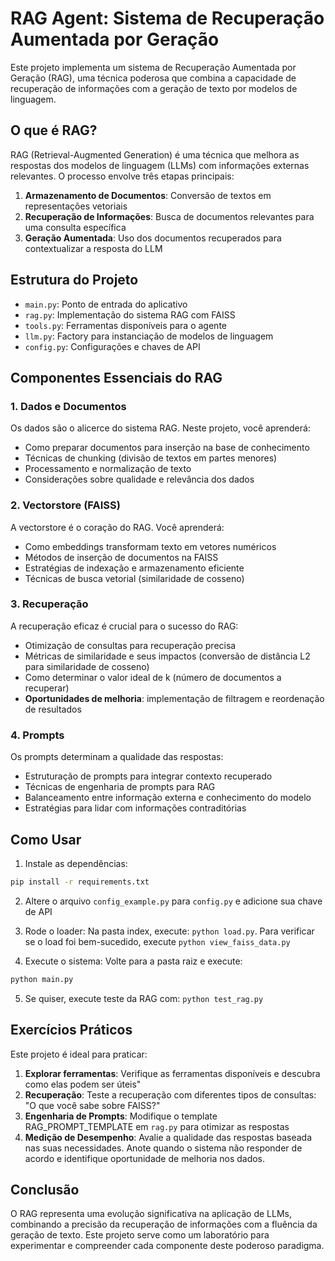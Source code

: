 # RAG Agent: Sistema de Recuperação Aumentada por Geração

Este projeto implementa um sistema de Recuperação Aumentada por Geração (RAG), uma técnica poderosa que combina a capacidade de recuperação de informações com a geração de texto por modelos de linguagem.

## O que é RAG?

RAG (Retrieval-Augmented Generation) é uma técnica que melhora as respostas dos modelos de linguagem (LLMs) com informações externas relevantes. O processo envolve três etapas principais:

1. **Armazenamento de Documentos**: Conversão de textos em representações vetoriais
2. **Recuperação de Informações**: Busca de documentos relevantes para uma consulta específica
3. **Geração Aumentada**: Uso dos documentos recuperados para contextualizar a resposta do LLM

## Estrutura do Projeto

- `main.py`: Ponto de entrada do aplicativo
- `rag.py`: Implementação do sistema RAG com FAISS
- `tools.py`: Ferramentas disponíveis para o agente
- `llm.py`: Factory para instanciação de modelos de linguagem
- `config.py`: Configurações e chaves de API

## Componentes Essenciais do RAG

### 1. Dados e Documentos

Os dados são o alicerce do sistema RAG. Neste projeto, você aprenderá:

- Como preparar documentos para inserção na base de conhecimento
- Técnicas de chunking (divisão de textos em partes menores)
- Processamento e normalização de texto
- Considerações sobre qualidade e relevância dos dados

### 2. Vectorstore (FAISS)

A vectorstore é o coração do RAG. Você aprenderá:

- Como embeddings transformam texto em vetores numéricos
- Métodos de inserção de documentos na FAISS
- Estratégias de indexação e armazenamento eficiente
- Técnicas de busca vetorial (similaridade de cosseno)

### 3. Recuperação

A recuperação eficaz é crucial para o sucesso do RAG:

- Otimização de consultas para recuperação precisa
- Métricas de similaridade e seus impactos (conversão de distância L2 para similaridade de cosseno)
- Como determinar o valor ideal de k (número de documentos a recuperar)
- **Oportunidades de melhoria**: implementação de filtragem e reordenação de resultados

### 4. Prompts

Os prompts determinam a qualidade das respostas:

- Estruturação de prompts para integrar contexto recuperado
- Técnicas de engenharia de prompts para RAG
- Balanceamento entre informação externa e conhecimento do modelo
- Estratégias para lidar com informações contraditórias

## Como Usar

1. Instale as dependências:

```bash
pip install -r requirements.txt
```

2. Altere o arquivo `config_example.py` para `config.py` e adicione sua chave de API

3. Rode o loader: Na pasta index, execute: `python load.py`. Para verificar se o load foi bem-sucedido, execute `python view_faiss_data.py`
4. Execute o sistema:
Volte para a pasta raiz e execute:

```bash
python main.py
```

5. Se quiser, execute teste da RAG com: `python test_rag.py`

## Exercícios Práticos

Este projeto é ideal para praticar:

1. **Explorar ferramentas**: Verifique as ferramentas disponíveis e descubra como elas podem ser úteis"
2. **Recuperação**: Teste a recuperação com diferentes tipos de consultas: "O que você sabe sobre FAISS?"
3. **Engenharia de Prompts**: Modifique o template RAG_PROMPT_TEMPLATE em `rag.py` para otimizar as respostas
4. **Medição de Desempenho**: Avalie a qualidade das respostas baseada nas suas necessidades. Anote quando o sistema não responder de acordo e identifique oportunidade de melhoria nos dados.

## Conclusão

O RAG representa uma evolução significativa na aplicação de LLMs, combinando a precisão da recuperação de informações com a fluência da geração de texto. Este projeto serve como um laboratório para experimentar e compreender cada componente deste poderoso paradigma.
